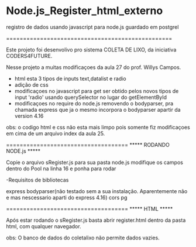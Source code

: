 # Node.js_Register_html_externo
 registro de dados usando javascript para node.js guardado em postgrel

=================================================

Este projeto foi desenvolivo pro sistema COLETA DE LIXO, da iniciativa CODERS4FUTURE.

Nesse projeto a muitas modificaçoes da aula 27 do prof. Willys Campos.

- html esta 3 tipos de inputs text,datalist e radio
- adição de css
- modificaçoes no javascript para get ser obtido pelos novos tipos de input 'radio' usando querySelector no lugar do getElementById
- modificaçoes no require do node.js removendo o bodyparser, pra chamada express que ja o mesmo incorpora o bodyparser apartir da version 4.16


obs: o codigo html e css não esta mais limpo pois somente fiz modificaçoes em cima de um arquivo index da aula 25.

====================================
***** RODANDO NODE.js *****

Copie o arquivo sRegister.js para sua pasta node.js 
modifique os campos dentro do Pool na linha 16
e ponha para rodar


-Requisitos de bibliotecas

express
bodyparser(não testado sem a sua instalação. Aparentemente não e mas nescessario aparti do express 4.16)
cors
pg


====================================
***** HTML *****

Após estar rodando o sRegister.js
basta abrir register.html dentro da pasta html, com qualquer navegador.

obs: O banco de dados do coletalixo não permite dados vazies.
